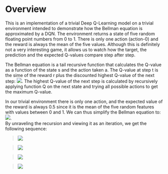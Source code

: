 # Overview

This is an implementation of a trivial Deep Q-Learning model on a trivial environment intended to demonstrate how the Bellman equation is approximated by a DQN. The environment returns a state of five random floating point numbers from 0 to 1. There is only one action (action-0) and the reward is always the mean of the five values. Although this is definitely not a very interesting game, it allows us to watch how the target, the prediction and the expected Q-values compare step after step. 

The Bellman equation is a tail recursive function that calculates the Q-value as a function of the state s and the action taken a. The Q-value at step t is the sime of the reward  r plus the discounted highest Q-value of the next step: <img src="https://render.githubusercontent.com/render/math?math=Q(s_t,a_t) \= r_t %2B \gamma \max_{a_{t%2B1}}Q(s_{t%2B1},a_{t%2B1})">. The highest Q-value of the next step is calculated by recursively applying function Q on the next state and trying all possible actions to get the maximum Q-value. 

In our trivial environment there is only one action, and the expected value of the reward is always 0.5 since it is the mean of the five random features with values between 0 and 1. We can thus simplify the Bellman equation to: <img src="https://render.githubusercontent.com/render/math?math=Q_t \= r %2B \gamma Q_{t%2B1}">.  
By unraveling the recursion and viewing it as an iteration, we get the following sequence:


> <img src="https://render.githubusercontent.com/render/math?math=Q_0 \= r \gamma^0 ">

> <img src="https://render.githubusercontent.com/render/math?math=Q_1 \= r (\gamma^0 %2B \gamma^1) ">

> <img src="https://render.githubusercontent.com/render/math?math=Q_2 \= r (\gamma^0 %2B \gamma^1 %2B \gamma^2 ) ">

> <img src="https://render.githubusercontent.com/render/math?math=Q_k \= r \sum_{i=0}^{k}\gamma^i ">


